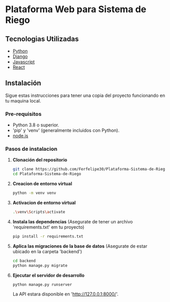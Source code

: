 # Plataforma Web para Sistema de Riego

## Tecnologias Utilizadas

- [Python](https://www.python.org/)
- [Django](https://www.djangoproject.com/)
- [Javascript](https://developer.mozilla.org/en-US/docs/)
- [React](https://reactjs.org/)

## Instalación

Sigue estas instrucciones para tener una copia del proyecto funcionando en tu maquina local.

### Pre-requisitos

- Python 3.8 o superior.
- 'pip' y 'venv' (generalmente incluidos con Python).
- [node.js](https://nodejs.org/en/)

### Pasos de instalacion

1. **Clonación del repositorio**
    ```bash
    git clone https://github.com/Ferfelipe30/Plataforma-Sistema-de-Riego.git
    cd Plataforma-Sistema-de-Riego
    ```

2. **Creacion de entorno virtual**
    ```bash
    python -m venv venv
    ```

3. **Activacion de entorno virtual**
    ```bash
    .\venv\Scripts\activate
    ```

4. **Instala las dependencias**
    (Asegurate de tener un archivo 'requirements.txt' em tu proyecto)
    ```bash
    pip install -r requirements.txt
    ```

5. **Aplica las migraciones de la base de datos**
    (Asegurate de estar ubicado en la carpeta 'backend')
    ```bash
    cd backend
    python manage.py migrate
    ```

6. **Ejecutar el servidor de desarrollo**
    ```bash
    python manage.py runserver
   ```

   La API estara disponible en 'http://127.0.0.1:8000/'.